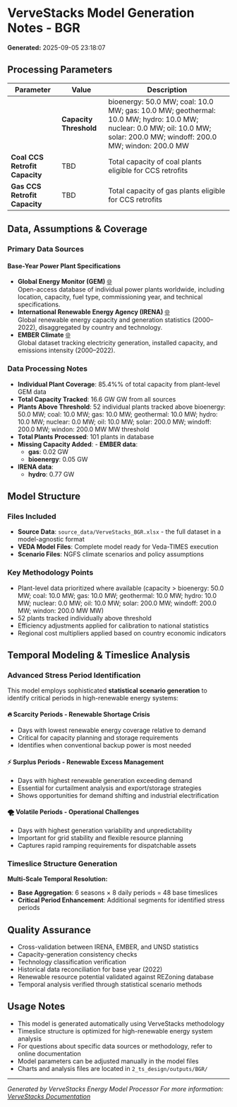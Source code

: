 # VerveStacks Model Generation Notes - BGR
**Generated:** 2025-09-05 23:18:07


## Processing Parameters

| Parameter | Value | Description |
|-----------|-------|-------------|
               | **Capacity Threshold** | bioenergy: 50.0 MW; coal: 10.0 MW; gas: 10.0 MW; geothermal: 10.0 MW; hydro: 10.0 MW; nuclear: 0.0 MW; oil: 10.0 MW; solar: 200.0 MW; windoff: 200.0 MW; windon: 200.0 MW | Minimum plant size for individual tracking by fuel type |
| **Coal CCS Retrofit Capacity** | TBD | Total capacity of coal plants eligible for CCS retrofits |
| **Gas CCS Retrofit Capacity** | TBD | Total capacity of gas plants eligible for CCS retrofits |


## Data, Assumptions & Coverage

### Primary Data Sources

#### Base-Year Power Plant Specifications
- **Global Energy Monitor (GEM)** [🌐](https://globalenergymonitor.org)  
  Open-access database of individual power plants worldwide, including location, capacity, fuel type, commissioning year, and technical specifications.
- **International Renewable Energy Agency (IRENA)** [🌐](https://www.irena.org/Statistics)  
  Global renewable energy capacity and generation statistics (2000–2022), disaggregated by country and technology.
- **EMBER Climate** [🌐](https://ember-climate.org/data/)  
  Global dataset tracking electricity generation, installed capacity, and emissions intensity (2000–2022).

### Data Processing Notes
- **Individual Plant Coverage**: 85.4%% of total capacity from plant-level GEM data
- **Total Capacity Tracked**: 16.6 GW GW from all sources
- **Plants Above Threshold**: 52 individual plants tracked above bioenergy: 50.0 MW; coal: 10.0 MW; gas: 10.0 MW; geothermal: 10.0 MW; hydro: 10.0 MW; nuclear: 0.0 MW; oil: 10.0 MW; solar: 200.0 MW; windoff: 200.0 MW; windon: 200.0 MW MW threshold
- **Total Plants Processed**: 101 plants in database
- **Missing Capacity Added**: - **EMBER data**:
  - **gas**: 0.02 GW
  - **bioenergy**: 0.05 GW
- **IRENA data**:
  - **hydro**: 0.77 GW


## Model Structure

### Files Included
- **Source Data**: `source_data/VerveStacks_BGR.xlsx` - the full dataset in a model-agnostic format
- **VEDA Model Files**: Complete model ready for Veda-TIMES execution
- **Scenario Files**: NGFS climate scenarios and policy assumptions

### Key Methodology Points
- Plant-level data prioritized where available (capacity > bioenergy: 50.0 MW; coal: 10.0 MW; gas: 10.0 MW; geothermal: 10.0 MW; hydro: 10.0 MW; nuclear: 0.0 MW; oil: 10.0 MW; solar: 200.0 MW; windoff: 200.0 MW; windon: 200.0 MW MW)
- 52 plants tracked individually above threshold
- Efficiency adjustments applied for calibration to national statistics
- Regional cost multipliers applied based on country economic indicators


## Temporal Modeling & Timeslice Analysis

### Advanced Stress Period Identification

This model employs sophisticated **statistical scenario generation** to identify critical periods in high-renewable energy systems:

#### 🔥 **Scarcity Periods** - Renewable Shortage Crisis
- Days with lowest renewable energy coverage relative to demand
- Critical for capacity planning and storage requirements
- Identifies when conventional backup power is most needed

#### ⚡ **Surplus Periods** - Renewable Excess Management  
- Days with highest renewable generation exceeding demand
- Essential for curtailment analysis and export/storage strategies
- Shows opportunities for demand shifting and industrial electrification

#### 🌪️ **Volatile Periods** - Operational Challenges
- Days with highest generation variability and unpredictability
- Important for grid stability and flexible resource planning
- Captures rapid ramping requirements for dispatchable assets

### Timeslice Structure Generation
**Multi-Scale Temporal Resolution:**
- **Base Aggregation**: 6 seasons × 8 daily periods = 48 base timeslices
- **Critical Period Enhancement**: Additional segments for identified stress periods


## Quality Assurance

- Cross-validation between IRENA, EMBER, and UNSD statistics
- Capacity-generation consistency checks
- Technology classification verification
- Historical data reconciliation for base year (2022)
- Renewable resource potential validated against REZoning database
- Temporal analysis verified through statistical scenario methods


## Usage Notes

- This model is generated automatically using VerveStacks methodology
- Timeslice structure is optimized for high-renewable energy system analysis
- For questions about specific data sources or methodology, refer to online documentation
- Model parameters can be adjusted manually in the model files
- Charts and analysis files are located in `2_ts_design/outputs/BGR/`

---
*Generated by VerveStacks Energy Model Processor*
*For more information: [VerveStacks Documentation](https://github.com/your-org/vervestacks)*
